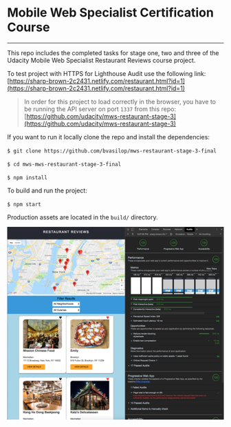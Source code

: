 # Mobile Web Specialist Certification Course

---

This repo includes the completed tasks for stage one, two and three of the Udacity Mobile Web Specialist Restaurant Reviews course project.

To test project with HTTPS for Lighthouse Audit use the following link: [https://sharp-brown-2c2431.netlify.com/restaurant.html?id=1](https://sharp-brown-2c2431.netlify.com/restaurant.html?id=1)

> In order for this project to load correctly in the browser, you have to be running the API server on port `1337` from this repo: [https://github.com/udacity/mws-restaurant-stage-3](https://github.com/udacity/mws-restaurant-stage-3)


If you want to run it locally clone the repo and install the dependencies:

`$ git clone https://github.com/bvasilop/mws-restaurant-stage-3-final`

`$ cd mws-mws-restaurant-stage-3-final`

`$ npm install`

To build and run the project:

`$ npm start`

Production assets are located in the `build/` directory.



![current pwa state](audit-results.png)
